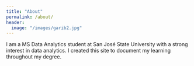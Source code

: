 ```yaml
---
title: "About"
permalink: /about/
header:
  image: "/images/garib2.jpg"
---
```


I am a MS Data Analytics student at San José State University with a strong interest in data analytics.
I created this site to document my learning throughout my degree.
